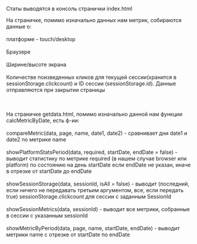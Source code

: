 Статы выводятся в консоль странички index.html

На страничке, помимо изначально данных нам метрик, собираются данные о: <br/><br/>
платформе - touch/desktop <br/><br/>
Браузере <br/><br/>
Ширине/высоте экрана <br/><br/>
Количестве поизведенных кликов для текущей сессии(хранится в sessionStorage.clickcount) и ID сессии (sessionStorage.id). Данные отправляются при закрытии страницы <br/><br/><br/>

На страничке getdata.html, помимо изначально данной нам функции calcMetricByDate, есть ф-ии: <br/><br/>
compareMetric(data, page, name, date1, date2) - сравнивает дни date1 и date2 по метрике name <br/><br/>
showPlatformStatsPeriod(data, required, startDate, endDate = false) - выводит статистику по метрике required (в нашем случае browser или platform) по состоянию на 
день startDate если endDate не указан, иначе в отрезке от startDate до endDate <br/><br/>
showSessionStorage(data, sessionId, isAll = false) - выводит (последний, если ничего не передавать третьим аргументом, все, если передать true) sessionStorage.clickcount для сессии с заданным SessionId <br/><br/>
showSessionMetrics(data, sessionId) - выводит все метрики, собранные в сессии с указанным sessionId<br/><br/>
showMetricByPeriod(data, page, name, startDate, endDate) - выводит метрики name с отрезке от startDate по endDate
